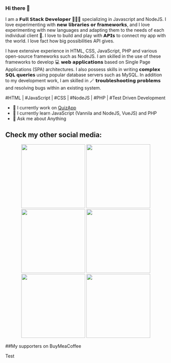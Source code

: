 ### Hi there 👋

I am a 𝗙𝘂𝗹𝗹 𝗦𝘁𝗮𝗰𝗸 𝗗𝗲𝘃𝗲𝗹𝗼𝗽𝗲𝗿 👨🏻‍💻 specializing in Javascript and NodeJS. I love experimenting with 𝗻𝗲𝘄 𝗹𝗶𝗯𝗿𝗮𝗿𝗶𝗲𝘀 𝗼𝗿 𝗳𝗿𝗮𝗺𝗲𝘄𝗼𝗿𝗸𝘀, and I love experimenting with new languages and adapting them to the needs of each individual client 🎯. I love to build and play with 𝗔𝗣𝗜𝘀 to connect my app with the world. I love fact how big possibilities API gives.

I have extensive experience in HTML, CSS, JavaScript, PHP and various open-source frameworks such as NodeJS. I am skilled in the use of these frameworks to develop 💻 𝘄𝗲𝗯 𝗮𝗽𝗽𝗹𝗶𝗰𝗮𝘁𝗶𝗼𝗻𝘀 based on Single Page Applications (SPA) architectures. I also possess skills in writing 𝗰𝗼𝗺𝗽𝗹𝗲𝘅 𝗦𝗤𝗟 𝗾𝘂𝗲𝗿𝗶𝗲𝘀 using popular database servers such as MySQL.
In addition to my development work, I am skilled in 🪄 𝘁𝗿𝗼𝘂𝗯𝗹𝗲𝘀𝗵𝗼𝗼𝘁𝗶𝗻𝗴 𝗽𝗿𝗼𝗯𝗹𝗲𝗺𝘀 and resolving bugs within an existing system.

#HTML | #JavaScript | #CSS | #NodeJS | #PHP | #Test Driven Development

- 🔭 I currently work on <a href="https://github.com/mjfutera/QuizApp" target="_blank">QuizApp</a>
- 🌱 I currently learn JavaScript (Vannila and NodeJS, VueJS) and PHP
- 💬 Ask me about Anything

## Check my other social media:

<div align="center">
<a href="https://michalfutera.pro" target="_blank"><img src="https://user-images.githubusercontent.com/100314711/218329445-f2b7f1db-2943-41ec-9123-b0a7cf77d450.png" border="0" width="200"></a>
<a href="https://twitter.com/mjfutera" target="_blank"><img src="https://user-images.githubusercontent.com/100314711/216403440-e92aff25-3452-4948-8805-f7ad944983fe.png" border="0" width="200"></a>
<a href="https://www.linkedin.com/in/michalfutera/" target="_blank"><img src="https://user-images.githubusercontent.com/100314711/216405566-d8a0eb5d-1424-4e84-b931-35217ada1083.png" border="0" width="200"></a>
<a href="https://www.buymeacoffee.com/mjfutera" target="_blank"><img src="https://user-images.githubusercontent.com/100314711/216403435-a0d3d0d3-e991-4612-b0d2-40408ae8d4d0.png" border="0" width="200"></a>
<a href="https://www.fiverr.com/michalfutera" target="_blank"><img src="https://user-images.githubusercontent.com/100314711/218256294-c71b8656-0f3a-4fbd-bb5d-804504caa7a0.png" border="0" width="200"></a>
<a href="https://linktr.ee/mjfutera" target="_blank"><img src="https://user-images.githubusercontent.com/100314711/216403438-94aeff33-6ed6-41ef-9972-92ea878e76e4.png" border="0" width="200"></a>
</div>

##My supporters on BuyMeaCoffee

<div id="supportersBuyMeaCoffee">Test</div>
<script>
const getData = async (url) => await fetch(url).then(r => r.json());

const buyMeaCoffee = async () => {
    const data = await getData('https://api.michalfutera.pro/buymeacoffee/');
    const  supporters = data['supporters'].map(e => e['supporter_name']).join(', ');
    document.getElementById('supportersBuyMeaCoffee').innerText = supporters;
    setTimeout(buyMeaCoffee, 10000);
}

window.onload = () => {
    buyMeaCoffee();
};
</script>
